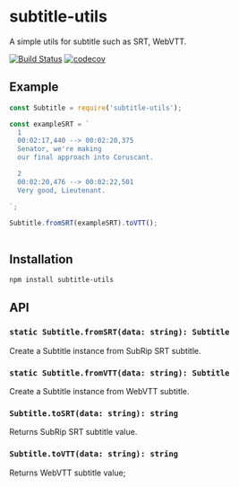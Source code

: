 # subtitle-utils

A simple utils for subtitle such as SRT, WebVTT.

[![Build Status](https://travis-ci.org/drakang4/subtitle-utils.svg?branch=master)](https://travis-ci.org/drakang4/subtitle-utils)
[![codecov](https://codecov.io/gh/drakang4/subtitle-utils/branch/master/graph/badge.svg)](https://codecov.io/gh/drakang4/subtitle-utils)

## Example

```javascript
const Subtitle = require('subtitle-utils');

const exampleSRT = `
  1
  00:02:17,440 --> 00:02:20,375
  Senator, we're making
  our final approach into Coruscant.

  2
  00:02:20,476 --> 00:02:22,501
  Very good, Lieutenant.

`;

Subtitle.fromSRT(exampleSRT).toVTT();
  
```

## Installation

```bash
npm install subtitle-utils
```

## API

### `static Subtitle.fromSRT(data: string): Subtitle`

Create a Subtitle instance from SubRip SRT subtitle.

### `static Subtitle.fromVTT(data: string): Subtitle`

Create a Subtitle instance from WebVTT subtitle.

### `Subtitle.toSRT(data: string): string`

Returns SubRip SRT subtitle value.

### `Subtitle.toVTT(data: string): string`

Returns WebVTT subtitle value;
